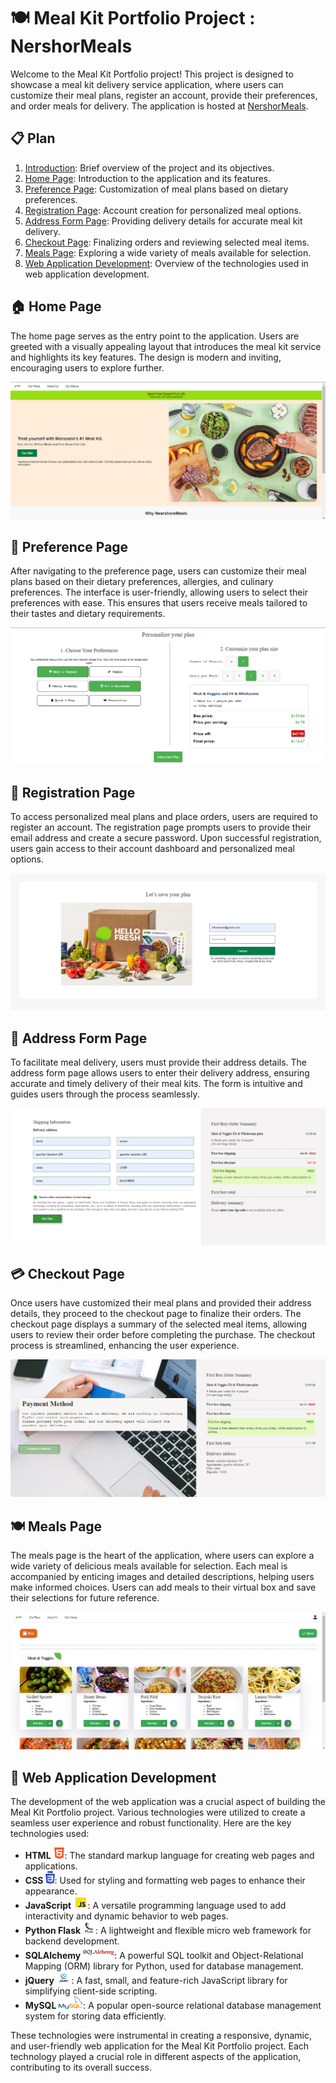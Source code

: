 # 🍽️ Meal Kit Portfolio Project : NershorMeals

Welcome to the Meal Kit Portfolio project! This project is designed to showcase a meal kit delivery service application, where users can customize their meal plans, register an account, provide their preferences, and order meals for delivery. The application is hosted at [NershorMeals](http://staycenter.tech/home).

## 📋 Plan

1. [Introduction](#introduction): Brief overview of the project and its objectives.
2. [Home Page](#home-page): Introduction to the application and its features.
3. [Preference Page](#preference-page): Customization of meal plans based on dietary preferences.
4. [Registration Page](#registration-page): Account creation for personalized meal options.
5. [Address Form Page](#address-form-page): Providing delivery details for accurate meal kit delivery.
6. [Checkout Page](#checkout-page): Finalizing orders and reviewing selected meal items.
7. [Meals Page](#meals-page): Exploring a wide variety of meals available for selection.
8. [Web Application Development](#web-application-development): Overview of the technologies used in web application development.

## 🏠 Home Page <a name="home-page"></a>

The home page serves as the entry point to the application. Users are greeted with a visually appealing layout that introduces the meal kit service and highlights its key features. The design is modern and inviting, encouraging users to explore further.

![Home Page](images/screnshots/image.png)

## 🍲 Preference Page <a name="preference-page"></a>

After navigating to the preference page, users can customize their meal plans based on their dietary preferences, allergies, and culinary preferences. The interface is user-friendly, allowing users to select their preferences with ease. This ensures that users receive meals tailored to their tastes and dietary requirements.

![Preference Page](images/screnshots/image-1.png)

## 📝 Registration Page <a name="registration-page"></a>

To access personalized meal plans and place orders, users are required to register an account. The registration page prompts users to provide their email address and create a secure password. Upon successful registration, users gain access to their account dashboard and personalized meal options.

![Registration Page](images/screnshots/image-2.png)

## 🏢 Address Form Page <a name="address-form-page"></a>

To facilitate meal delivery, users must provide their address details. The address form page allows users to enter their delivery address, ensuring accurate and timely delivery of their meal kits. The form is intuitive and guides users through the process seamlessly.

![Address Form Page](images/screnshots/image-3.png)

## 💳 Checkout Page <a name="checkout-page"></a>

Once users have customized their meal plans and provided their address details, they proceed to the checkout page to finalize their orders. The checkout page displays a summary of the selected meal items, allowing users to review their order before completing the purchase. The checkout process is streamlined, enhancing the user experience.

![Checkout Page](images/screnshots/image-4.png)

## 🍽️ Meals Page <a name="meals-page"></a>

The meals page is the heart of the application, where users can explore a wide variety of delicious meals available for selection. Each meal is accompanied by enticing images and detailed descriptions, helping users make informed choices. Users can add meals to their virtual box and save their selections for future reference.

![Meals Page](images/screnshots/image-5.png)

## 🚀 Web Application Development <a name="web-application-development"></a>

The development of the web application was a crucial aspect of building the Meal Kit Portfolio project. Various technologies were utilized to create a seamless user experience and robust functionality. Here are the key technologies used:

- **HTML** <img src="images/image-1.png" alt="HTML Logo" height="18px">: The standard markup language for creating web pages and applications.
- **CSS** <img src="images/image-2.png" alt="CSS Logo" height="20px">: Used for styling and formatting web pages to enhance their appearance.
- **JavaScript** <img src="images/image-3.png" alt="JavaScript Logo" height="20px">: A versatile programming language used to add interactivity and dynamic behavior to web pages.
- **Python Flask** <img src="images/image.png" alt="Flask Logo" height="20px">: A lightweight and flexible micro web framework for backend development.
- **SQLAlchemy** <img src="images/image-4.png" alt="SQLAlchemy Logo" height="20px">: A powerful SQL toolkit and Object-Relational Mapping (ORM) library for Python, used for database management.
- **jQuery** <img src="images/image-5.png" alt="jQuery Logo" height="20px">: A fast, small, and feature-rich JavaScript library for simplifying client-side scripting.
- **MySQL** <img src="images/image-6.png" alt="MySQL Logo" height="20px">: A popular open-source relational database management system for storing data efficiently.

These technologies were instrumental in creating a responsive, dynamic, and user-friendly web application for the Meal Kit Portfolio project. Each technology played a crucial role in different aspects of the application, contributing to its overall success.
